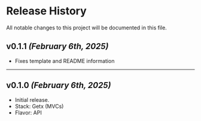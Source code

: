 # Release History

All notable changes to this project will be documented in this file.

## v0.1.1 _(February 6th, 2025)_

- Fixes template and README information

---

## v0.1.0 _(February 6th, 2025)_

- Initial release.
- Stack: Getx (MVCs)
- Flavor: API
